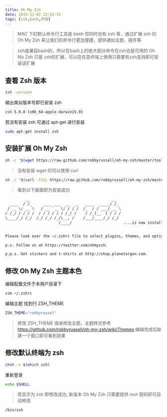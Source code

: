 ```yaml
---
title: Oh My Zsh
date: 2015-11-02 22:52:15
tags: [zsh,bash,终端]
---
```


>MAC 下的默认命令行工具是 bash 但同时也有 zsh 等，通过扩展 zsh 的  Oh My Zsh 来让我们的命令行更加便捷，提供诸如主题、插件等

>zsh是兼容bash的，所以在bash上的绝大部分命令在zsh也是可用的 Oh My Zsh 只是 zsh的扩展，可以在任意终端上使用只需要有zsh支持即可安装该扩展

## 查看 Zsh 版本
```bash
zsh -version
```

输出类似版本号即已安装 zsh
```bash
zsh 5.0.8 (x86_64-apple-darwin15.0)
```

<!-- more -->

若没有安装 zsh 可通过 apt-get 进行安装
```bash
sudo apt-get install zsh
```

## 安装扩展 Oh My Zsh

```bash
sh -c "$(wget https://raw.github.com/robbyrussell/oh-my-zsh/master/tools/install.sh -O -)"
```

>没有安装 wget 的可以使用 curl

```bash
sh -c "$(curl -fsSL https://raw.github.com/robbyrussell/oh-my-zsh/master/tools/install.sh)"
```

>看到以下画面即为安装成功

```bash
         __                                     __   
  ____  / /_     ____ ___  __  __   ____  _____/ /_  
 / __ \/ __ \   / __ `__ \/ / / /  /_  / / ___/ __ \ 
/ /_/ / / / /  / / / / / / /_/ /    / /_(__  ) / / / 
\____/_/ /_/  /_/ /_/ /_/\__, /    /___/____/_/ /_/  
                        /____/                       ....is now installed!


Please look over the ~/.zshrc file to select plugins, themes, and options.

p.s. Follow us at https://twitter.com/ohmyzsh.

p.p.s. Get stickers and t-shirts at http://shop.planetargon.com.
```

## 修改 Oh My Zsh 主题本色

编辑配置文件于本用户目录下

```bash
vim ~/.zshrc
```

编辑主题 找到行 ZSH_THEME

```bash
ZSH_THEME="robbyrussel"
```

>修改 ZSH_THEME 值来修改主题，主题样式参考 https://github.com/robbyrussell/oh-my-zsh/wiki/Themes 编辑完成后新建一个窗口即可看到效果 

## 修改默认终端为 zsh

```bash
chsh -s $(which zsh)
```

重新登录 

```bash
echo $SHELL
```

>若显示为 zsh 即修改成功, 新版本 Oh My Zsh 只需要提供 root 密码即可自动修改

```bash
/bin/zsh
```


